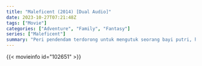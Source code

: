 ```yaml
---
title: "Maleficent (2014) [Dual Audio]"
date: 2023-10-27T07:21:48Z
tags: ["Movie"]
categories: ["Adventure", "Family", "Fantasy"]
series: ["Maleficent"]
summary: "Peri pendendam terdorong untuk mengutuk seorang bayi putri, hanya untuk mengetahui bahwa anak tersebut adalah satu-satunya orang yang dapat memulihkan kedamaian di negeri mereka yang bermasalah."
---
```


<mux-player stream-type="on-demand"
src="https://kp3d-my.sharepoint.com/personal/ryoo_kp3d_onmicrosoft_com/_layouts/15/download.aspx?share=EbXEw4jm83BLnM7XvHmyinIB8jjrdPFZJJrVYzYcSqSUVA" prefer-playback="mse" controls>

</mux-player>


{{< movieinfo id="102651" >}}

<script src="https://cdn.jsdelivr.net/npm/@mux/mux-player"></script>

 <script type="application/ld+json ">
{
"@context": "https://schema.org/",
"@type": "VideoObject",
"name": "Maleficent",
"contentUrl": "https://stream.mux.com/ni6OAOeA8hSplU6Yr2GcfLXw7Y87Hyc8QTLpO6pzcWQ.m3u8",
"thumbnailUrl": "https://www.themoviedb.org/t/p/original/zYrHQLfUHnuk0XZ6cXBQ6K6RALK.jpg?width=314&fit_mode=preserve&time=25",
"uploadDate": "2023-10-27T07:21:48Z",
}

</script>